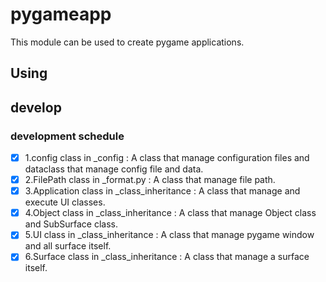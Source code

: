 # pygameapp
This module can be used to create pygame applications.


## Using

## develop

### development schedule
- [x] 1.config class in _config : A class that manage configuration files and dataclass that manage config file and data.
- [x] 2.FilePath class in _format.py : A class that manage file path.
- [x] 3.Application class in _class_inheritance : A class that manage and execute UI classes.
- [x] 4.Object class in _class_inheritance : A class that manage Object class and SubSurface class.
- [x] 5.UI class in _class_inheritance : A class that manage pygame window and all surface itself.
- [x] 6.Surface class in _class_inheritance : A class that manage a surface itself.
